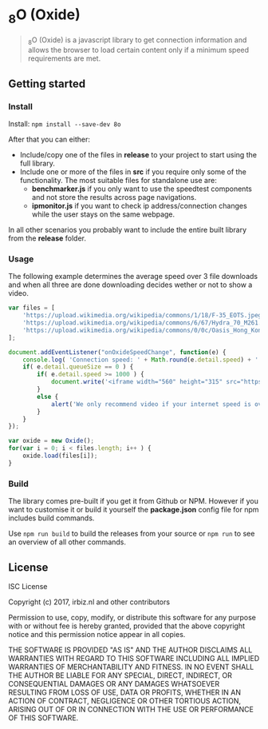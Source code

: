 # <sub>8</sub>O (Oxide)
> <sub>8</sub>O (Oxide) is a javascript library to get connection information and allows the browser to load certain content only if a minimum speed requirements are met.

## Getting started

### Install
Install: `npm install --save-dev 8o`

After that you can either:
- Include/copy one of the files in **release** to your project to start using the full library.
- Include one or more of the files in **src** if you require only some of the functionality. The most suitable files for standalone use are:
  - **benchmarker.js** if you only want to use the speedtest components and not store the results across page navigations.
  - **ipmonitor.js** if you want to check ip address/connection changes while the user stays on the same webpage.

In all other scenarios you probably want to include the entire built library from the **release** folder.

### Usage
The following example determines the average speed over 3 file downloads and when all three are done downloading decides wether or not to show a video.
``` js
var files = [
    'https://upload.wikimedia.org/wikipedia/commons/1/18/F-35_EOTS.jpeg',
    'https://upload.wikimedia.org/wikipedia/commons/6/67/Hydra_70_M261.jpeg',
    'https://upload.wikimedia.org/wikipedia/commons/0/0c/Oasis_Hong_Kong.jpeg'
];

document.addEventListener("onOxideSpeedChange", function(e) {
    console.log( 'Connection speed: ' + Math.round(e.detail.speed) + ' kB/s, last file speed: '+Math.round(e.detail.lastFileSpeed) + ' kB/s, last file size: '+Math.round((e.detail.lastFileLoadTime*e.detail.lastFileSpeed)/1000) + ' kB');
    if( e.detail.queueSize == 0 ) {
        if( e.detail.speed >= 1000 ) {
            document.write('<iframe width="560" height="315" src="https://www.youtube.com/embed/4SNGyKZ1DjM" frameborder="0" allowfullscreen></iframe>');
        }
        else {
            alert('We only recommend video if your internet speed is over 1000 kB/s');
        }
    }
});

var oxide = new Oxide();
for(var i = 0; i < files.length; i++ ) {
    oxide.load(files[i]);
}
```

### Build
The library comes pre-built if you get it from Github or NPM.
However if you want to customise it or build it yourself the **package.json** config file for npm includes build commands.

Use `npm run build` to build the releases from your source or `npm run` to see an overview of all other commands.

## License
ISC License

Copyright (c) 2017, irbiz.nl and other contributors

Permission to use, copy, modify, or distribute this software for any
purpose with or without fee is hereby granted, provided that the above
copyright notice and this permission notice appear in all copies.

THE SOFTWARE IS PROVIDED "AS IS" AND THE AUTHOR DISCLAIMS ALL WARRANTIES WITH
REGARD TO THIS SOFTWARE INCLUDING ALL IMPLIED WARRANTIES OF MERCHANTABILITY
AND FITNESS. IN NO EVENT SHALL THE AUTHOR BE LIABLE FOR ANY SPECIAL, DIRECT,
INDIRECT, OR CONSEQUENTIAL DAMAGES OR ANY DAMAGES WHATSOEVER RESULTING FROM
LOSS OF USE, DATA OR PROFITS, WHETHER IN AN ACTION OF CONTRACT, NEGLIGENCE
OR OTHER TORTIOUS ACTION, ARISING OUT OF OR IN CONNECTION WITH THE USE OR
PERFORMANCE OF THIS SOFTWARE.